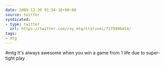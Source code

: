 ```yaml
---
date: 2009-12-30 01:54:18+00:00
source: twitter
syndicated:
- type: twitter
  url: https://twitter.com/roy_mtg/statuses/7179996454/
tags:
- mtg
---
```


#mtg It's always awesome when you win a game from 1 life due to super-tight play
